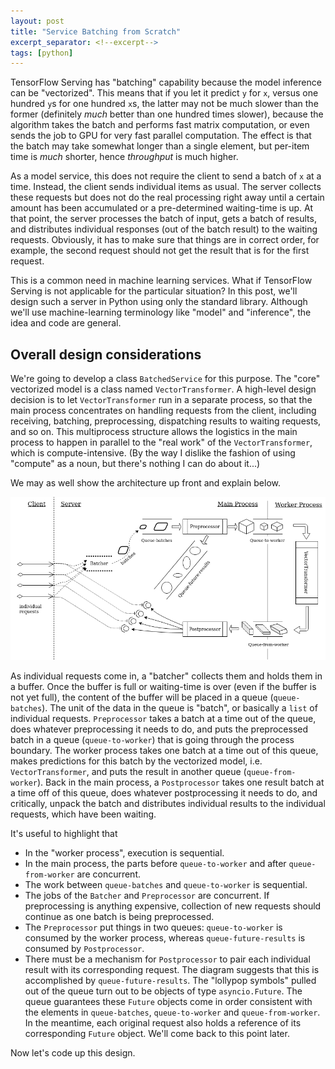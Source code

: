 ```yaml
---
layout: post
title: "Service Batching from Scratch"
excerpt_separator: <!--excerpt-->
tags: [python]
---
```


TensorFlow Serving has "batching" capability because the model inference can be "vectorized".
This means that if you let it predict `y` for `x`, versus one hundred `y`s for one hundred `x`s, the latter may not be much slower than the former (definitely *much* better than one hundred times slower),
because the algorithm takes the batch and performs fast matrix computation, or even sends the job to GPU for very fast parallel computation.
The effect is that the batch may take somewhat longer than a single element,
but per-item time is *much* shorter, hence *throughput* is much higher.<!--excerpt-->

As a model service, this does not require the client to send a batch of `x` at a time.
Instead, the client sends individual items as usual.
The server collects these requests but does not do the real processing right away
until a certain amount has been accumulated or a pre-determined waiting-time is up.
At that point, the server processes the batch of input, gets a batch of results,
and distributes individual responses (out of the batch result) to the waiting requests.
Obviously, it has to make sure that things are in correct order, for example,
the second request should not get the result that is for the first request.

This is a common need in machine learning services.
What if TensorFlow Serving is not applicable for the particular situation?
In this post, we'll design such a server in Python using only the standard library.
Although we'll use machine-learning terminology like "model" and "inference",
the idea and code are general.

## Overall design considerations

We're going to develop a class `BatchedService` for this purpose.
The "core" vectorized model is a class named `VectorTransformer`.
A high-level design decision is to let `VectorTransformer` run in a separate process,
so that the main process concentrates on handling requests from the client,
including receiving, batching, preprocessing, dispatching results to waiting requests, and so on.
This multiprocess structure allows the logistics in the main process to happen in parallel to the "real work" of the `VectorTransformer`, which is compute-intensive.
(By the way I dislike the fashion of using "compute" as a noun, but there's nothing I can do about it...)

We may as well show the architecture up front and explain below.

![arch-1](../images/batched-service-1.png)

As individual requests come in, a "batcher" collects them and holds them in a buffer.
Once the buffer is full or waiting-time is over (even if the buffer is not yet full), the content of the buffer will be placed in a queue (`queue-batches`). The unit of the data in the queue is "batch", or basically a `list` of individual requests.
`Preprocessor` takes a batch at a time out of the queue, does whatever preprocessing it needs to do, and puts the preprocessed batch in a queue (`queue-to-worker`) that is going through the process boundary. The worker process takes one batch at a time out of this queue, makes predictions for this batch by the vectorized model, i.e. `VectorTransformer`, and puts the result in another queue (`queue-from-worker`). Back in the main process, a `Postprocessor` takes one result batch at a time off of this queue, does whatever postprocessing it needs to do, and critically, unpack the batch and distributes individual results to the individual requests, which have been waiting.

It's useful to highlight that

- In the "worker process", execution is sequential.
- In the main process, the parts before `queue-to-worker` and after `queue-from-worker` are concurrent.
- The work between `queue-batches` and `queue-to-worker` is sequential.
- The jobs of the `Batcher` and `Preprocessor` are concurrent. If preprocessing is anything expensive, collection of new requests should continue as one batch is being preprocessed.
- The `Preprocessor` put things in two queues: `queue-to-worker` is consumed by the worker process, whereas `queue-future-results` is consumed by `Postprocessor`.
- There must be a mechanism for `Postprocessor` to pair each individual result with its corresponding request. The diagram suggests that this is accomplished by `queue-future-results`. The "lollypop symbols" pulled out of the queue turn out to be objects of type `asyncio.Future`. The queue guarantees these `Future` objects come in order consistent with the elements in `queue-batches`, `queue-to-worker` and `queue-from-worker`. In the meantime, each original request also holds a reference of its corresponding `Future` object. We'll come back to this point later.

Now let's code up this design.




